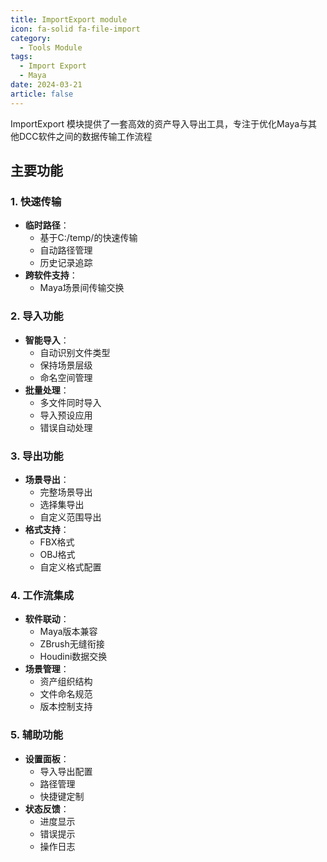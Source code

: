 ```yaml
---
title: ImportExport module
icon: fa-solid fa-file-import
category:
  - Tools Module
tags:
  - Import Export
  - Maya
date: 2024-03-21
article: false
---
```


ImportExport 模块提供了一套高效的资产导入导出工具，专注于优化Maya与其他DCC软件之间的数据传输工作流程

## 主要功能

### 1. 快速传输

- **临时路径**：
  - 基于C:/temp/的快速传输
  - 自动路径管理
  - 历史记录追踪
- **跨软件支持**：
  - Maya场景间传输交换


### 2. 导入功能

- **智能导入**：
  - 自动识别文件类型
  - 保持场景层级
  - 命名空间管理
- **批量处理**：
  - 多文件同时导入
  - 导入预设应用
  - 错误自动处理

### 3. 导出功能

- **场景导出**：
  - 完整场景导出
  - 选择集导出
  - 自定义范围导出
- **格式支持**：
  - FBX格式
  - OBJ格式
  - 自定义格式配置

### 4. 工作流集成

- **软件联动**：
  - Maya版本兼容
  - ZBrush无缝衔接
  - Houdini数据交换
- **场景管理**：
  - 资产组织结构
  - 文件命名规范
  - 版本控制支持

### 5. 辅助功能

- **设置面板**：
  - 导入导出配置
  - 路径管理
  - 快捷键定制
- **状态反馈**：
  - 进度显示
  - 错误提示
  - 操作日志
